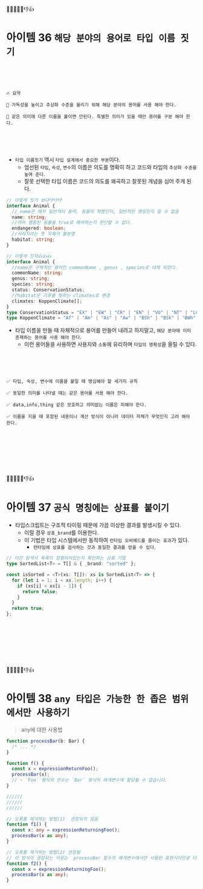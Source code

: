 🎯💡🔥📌✅👎👍

# 아이템 36 `해당 분야의 용어로 타입 이름 짓기`

<br />
<br />
<br />

```
🔥 요약

📌 가독성을 높이고 추상화 수준을 올리기 위해 해당 분야의 용어를 사용 해야 한다.

📌 같은 의미에 다른 이름을 붙이면 안된다. 특별한 의미가 있을 때만 용어를 구분 해야 한다.
```

<br />
<br />
<br />

- `타입 이름짓기` 역시 `타입 설계에서 중요한 부분`이다.
  - 엄선된 `타입`, `속성`, `변수`의 이름은 의도를 명확히 하고 코드와 타입의 `추상화 수준을 높여 준다`.
  - 잘못 선택한 타입 이름은 코드의 의도를 왜곡하고 잘못된 개념을 심어 주게 된다.

```ts
// 이렇게 짓기 보다👎👎👎
interface Animal {
  // name은 매우 일반적이 용어, 동물의 학명인지, 일반적인 명칭인지 알 수 없음
  name: string;
  //아마 멸종된 동물을 true로 해야하는지 판단할 수 없다.
  endangered: boolean;
  //서식지라는 뜻 자체가 불분명
  habitat: string;
}

// 이렇게 짓자👍👍👍
interface Animal {
  //name은 구체적인 용어인 commonName , genus , species로 대체 되었다.
  commonName: string;
  genus: string;
  species: string;
  status: ConservationStatus;
  //habitat은 기후를 뜻하는 climates로 변경
  climates: KoppenClimate[];
}
type ConservationStatus = "EX" | "EW" | "CR" | "EN" | "VU" | "NT" | "LC";
type KoppenClimate = "Af" | "Am" | "As" | "Aw" | "BSh" | "BSk" | "BWh";
```

- 타입 이름을 만들 때 자체적으로 용어를 만들어 내려고 하지말고, `해당 분야에 이미 존재하는 용어를 사용 해야 한다`.
  - 이런 용어들을 사용하면 사용자와 `소통`에 유리하며 `타입의 명확성`을 올릴 수 있다.

<br />
<br />
<br />

```
✅ 타입, 속성, 변수에 이름을 붙일 때 명심해야 할 세가지 규칙

✅ 동일한 의미를 나타낼 때는 같은 용어를 사용 해야 한다.

✅ data,info,thing 같은 모호하고 의미없는 이름은 피해야 한다.

✅ 이름을 지을 때 포함된 내용이나 계산 방식이 아니라 데이터 자체가 무엇인지 고려 해야 한다.
```

<br />
<br />
<br />
<br />
<br />
<br />

🎯💡🔥📌✅👎👍

# 아이템 37 `공식 명칭에는 상표를 붙이기`

- 타입스크립트는 구조적 타이핑 때문에 가끔 이상한 결과를 발생시킬 수 있다.
  - 이럴 경우 `상표_brand`를 이용한다.
  - 이 기법은 타입 시스템에서만 동작하여 `런타임 오버헤드를 줄이는 효과`가 있다.
    - `런타임에 상표를 검사하는 것과 동일한 결과를 얻을 수 있다`.

```ts
// 이진 탐색시 목록이 정렬되어있는지 확인하는 상표 기법
type SortedList<T> = T[] & { _brand: "sorted" };

const isSorted = <T>(xs: T[]): xs is SortedList<T> => {
  for (let i = 1; i < xs.length; i++) {
    if (xs[i] < xs[i - 1]) {
      return false;
    }
  }
  return true;
};
```

<br />
<br />
<br />
<br />
<br />
<br />

🎯💡🔥📌✅👎👍

# 아이템 38 `any 타입은 가능한 한 좁은 범위에서만 사용하기`

> any에 대한 사용법

```ts
function processBar(b: Bar) {
  /* ... */
}

function f() {
  const x = expressionReturnFoo();
  processBar(x);
  // ~ `Foo` 형식의 인수는 `Bar` 형식의 매개변수에 할당될 수 없습니다.
}

//////
//////
//////

// 오류를 제거하는 방법(1)  권장되지 않음
function f1() {
  const x: any = expressionReturningFoo();
  processBar(x as any);
}

// 오류를 제거하는 방법(2) 권장됨
// 이 방식이 권장되는 이유는  processBar 함수의 매개변수에서만 서용된 표현식이므로 다른 코드에 영향을 미치지 않기 때문이다.
function f2() {
  const x = expressionReturningFoo();
  processBar(x as any);
}
```
